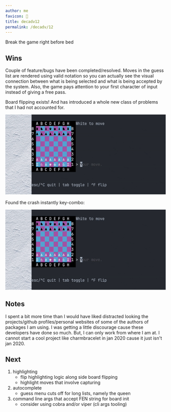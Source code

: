 ```yaml
---
author: me
favicon: 🔧
title: decadv12
permalink: /decadv/12
---
```


Break the game right before bed

## Wins

Couple of feature/bugs have been completed/resolved. Moves in the guess list are rendered using valid notation so you can actually see the visual connection between what is being selected and what is being accepted by the system.  Also, the game pays attention to your first character of input instead of giving a free pass.

Board flipping exists! And has introduced a whole new class of problems that I had not accounted for.

![Bubble chess demonstration of new features and board flip bug](/assets/decadv-day-12-demo-and-bug.gif)

Found the crash instantly key-combo:

![Bubble chess crashing instantly when shift+tab is pressed](/assets/decadv-day-12-instant-crash.gif)

## Notes

I spent a bit more time than I would have liked distracted looking the projects/github profiles/personal websites of some of the authors of packages I am using. I was getting a little discourage cause these developers have done so much. But, I can only work from where I am at. I cannot start a cool project like charmbracelet in jan 2020 cause it just isn't jan 2020.

## Next

1. highlighting
    * flip highlighting logic along side board flipping
    * highlight moves that involve capturing
2. autocomplete
    * guess menu cuts off for long lists, namely the queen
3. command line args that accept FEN string for board init
    * consider using cobra and/or viper (cli args tooling)

